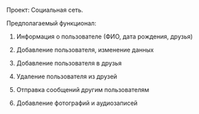 Проект: Социальная сеть.

Предполагаемый функционал:

1) Информация о пользователе (ФИО, дата рождения, друзья)

2) Добавление пользователя, изменение данных

3) Добавление пользователя в друзья

4) Удаление пользователя из друзей

5) Отправка сообщений другим пользователям

6) Добавление фотографий и аудиозаписей